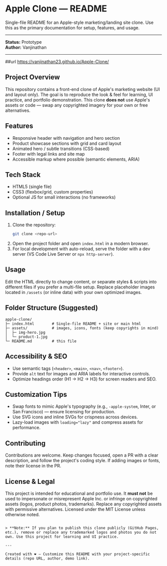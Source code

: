 # Apple Clone — README

Single-file README for an Apple-style marketing/landing site clone. Use this as the primary documentation for setup, features, and usage.

---

**Status:** Prototype    
**Author:** Vanjinathan

---
##url
https://vanjinathan23.github.io/Apple-Clone/

## Project Overview

This repository contains a front-end clone of Apple's marketing website (UI and layout only). The goal is to reproduce the look & feel for learning, UI practice, and portfolio demonstration. This clone **does not** use Apple's assets or code — swap any copyrighted imagery for your own or free alternatives.



## Features

- Responsive header with navigation and hero section
- Product showcase sections with grid and card layout
- Animated hero / subtle transitions (CSS-based)
- Footer with legal links and site map
- Accessible markup where possible (semantic elements, ARIA)

## Tech Stack

- HTML5 (single file)
- CSS3 (flexbox/grid, custom properties)
- Optional JS for small interactions (no frameworks)

## Installation / Setup

1. Clone the repository:
   ```bash
   git clone <repo-url>
   ```
2. Open the project folder and open `index.html` in a modern browser.
3. For local development with auto-reload, serve the folder with a dev server (VS Code Live Server or `npx http-server`).

## Usage

Edit the HTML directly to change content, or separate styles & scripts into different files if you prefer a multi-file setup. Replace placeholder images located in `/assets` (or inline data) with your own optimized images.

## Folder Structure (Suggested)

```
apple-clone/
├─ index.html        # Single-file README + site or main html
├─ assets/           # images, icons, fonts (keep copyrights in mind)
│  ├─ img-hero.jpg
│  └─ product-1.jpg
└─ README.md         # this file
```

## Accessibility & SEO

- Use semantic tags (`<header>`, `<main>`, `<nav>`, `<footer>`).
- Provide `alt` text for images and ARIA labels for interactive controls.
- Optimize headings order (H1 → H2 → H3) for screen readers and SEO.

## Customization Tips

- Swap fonts to mimic Apple's typography (e.g., `-apple-system`, Inter, or San Francisco) — ensure licensing for production.
- Use SVG icons and inline SVGs for crispness across devices.
- Lazy-load images with `loading="lazy"` and compress assets for performance.

## Contributing

Contributions are welcome. Keep changes focused, open a PR with a clear description, and follow the project's coding style. If adding images or fonts, note their license in the PR.

## License & Legal

This project is intended for educational and portfolio use. It **must not** be used to impersonate or misrepresent Apple Inc. or infringe on copyrighted assets (logos, product photos, trademarks). Replace any copyrighted assets with permissive alternatives. Licensed under the MIT License unless otherwise noted.


```

> **Note:** If you plan to publish this clone publicly (GitHub Pages, etc.), remove or replace any trademarked logos and photos you do not own. Use this project for learning and UI practice.

---

Created with ❤️ — Customize this README with your project-specific details (repo URL, author, demo link).
